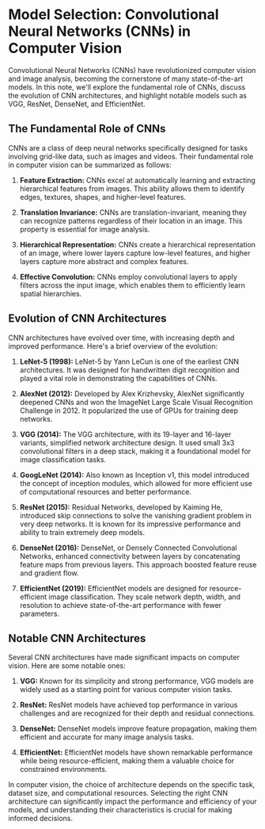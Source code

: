 # Model Selection: Convolutional Neural Networks (CNNs) in Computer Vision

Convolutional Neural Networks (CNNs) have revolutionized computer vision and image analysis, becoming the cornerstone of many state-of-the-art models. In this note, we'll explore the fundamental role of CNNs, discuss the evolution of CNN architectures, and highlight notable models such as VGG, ResNet, DenseNet, and EfficientNet.

## The Fundamental Role of CNNs

CNNs are a class of deep neural networks specifically designed for tasks involving grid-like data, such as images and videos. Their fundamental role in computer vision can be summarized as follows:

1. **Feature Extraction:** CNNs excel at automatically learning and extracting hierarchical features from images. This ability allows them to identify edges, textures, shapes, and higher-level features.

2. **Translation Invariance:** CNNs are translation-invariant, meaning they can recognize patterns regardless of their location in an image. This property is essential for image analysis.

3. **Hierarchical Representation:** CNNs create a hierarchical representation of an image, where lower layers capture low-level features, and higher layers capture more abstract and complex features.

4. **Effective Convolution:** CNNs employ convolutional layers to apply filters across the input image, which enables them to efficiently learn spatial hierarchies.

## Evolution of CNN Architectures

CNN architectures have evolved over time, with increasing depth and improved performance. Here's a brief overview of the evolution:

1. **LeNet-5 (1998):** LeNet-5 by Yann LeCun is one of the earliest CNN architectures. It was designed for handwritten digit recognition and played a vital role in demonstrating the capabilities of CNNs.

2. **AlexNet (2012):** Developed by Alex Krizhevsky, AlexNet significantly deepened CNNs and won the ImageNet Large Scale Visual Recognition Challenge in 2012. It popularized the use of GPUs for training deep networks.

3. **VGG (2014):** The VGG architecture, with its 19-layer and 16-layer variants, simplified network architecture design. It used small 3x3 convolutional filters in a deep stack, making it a foundational model for image classification tasks.

4. **GoogLeNet (2014):** Also known as Inception v1, this model introduced the concept of inception modules, which allowed for more efficient use of computational resources and better performance.

5. **ResNet (2015):** Residual Networks, developed by Kaiming He, introduced skip connections to solve the vanishing gradient problem in very deep networks. It is known for its impressive performance and ability to train extremely deep models.

6. **DenseNet (2016):** DenseNet, or Densely Connected Convolutional Networks, enhanced connectivity between layers by concatenating feature maps from previous layers. This approach boosted feature reuse and gradient flow.

7. **EfficientNet (2019):** EfficientNet models are designed for resource-efficient image classification. They scale network depth, width, and resolution to achieve state-of-the-art performance with fewer parameters.

## Notable CNN Architectures

Several CNN architectures have made significant impacts on computer vision. Here are some notable ones:

1. **VGG:** Known for its simplicity and strong performance, VGG models are widely used as a starting point for various computer vision tasks.

2. **ResNet:** ResNet models have achieved top performance in various challenges and are recognized for their depth and residual connections.

3. **DenseNet:** DenseNet models improve feature propagation, making them efficient and accurate for many image analysis tasks.

4. **EfficientNet:** EfficientNet models have shown remarkable performance while being resource-efficient, making them a valuable choice for constrained environments.

In computer vision, the choice of architecture depends on the specific task, dataset size, and computational resources. Selecting the right CNN architecture can significantly impact the performance and efficiency of your models, and understanding their characteristics is crucial for making informed decisions.
